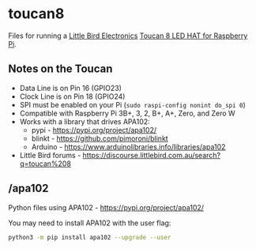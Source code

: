 # toucan8

Files for running a [Little Bird Electronics](https://www.littlebird.com.au/products/little-bird-toucan-8-x-apa102-rgb-led) [Toucan 8 LED HAT for Raspberry Pi](https://www.littlebird.com.au/products/little-bird-toucan-8-x-apa102-rgb-led).

## Notes on the Toucan

* Data Line is on Pin 16 (GPIO23)
* Clock Line is on Pin 18 (GPIO24)
* SPI must be enabled on your Pi (`sudo raspi-config nonint do_spi 0`)
* Compatible with Raspberry Pi 3B+, 3, 2, B+, A+, Zero, and Zero W
* Works with a library that drives APA102: 
  * pypi - https://pypi.org/project/apa102/
  * blinkt - https://github.com/pimoroni/blinkt
  * Arduino - https://www.arduinolibraries.info/libraries/apa102
* Little Bird forums - https://discourse.littlebird.com.au/search?q=toucan%208

## /apa102

Python files using APA102 - https://pypi.org/project/apa102/

You may need to install APA102 with the user flag:
```bash
python3 -m pip install apa102 --upgrade --user
```
